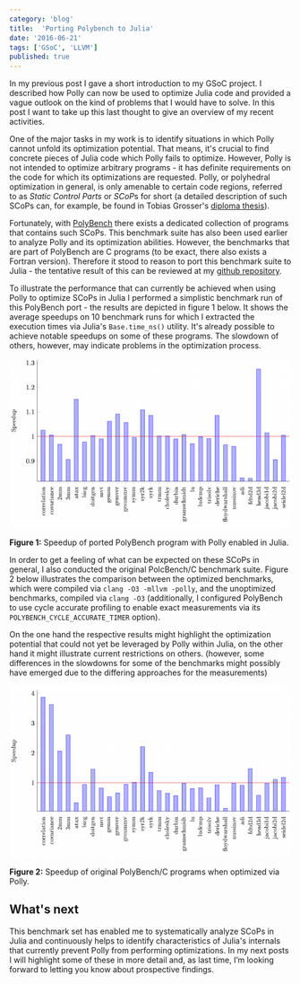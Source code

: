 ```yaml
---
category: 'blog'
title:  'Porting Polybench to Julia'
date: '2016-06-21'
tags: ['GSoC', 'LLVM']
published: true
---
```

In my previous post I gave a short introduction to my GSoC project. I described
how Polly can now be used to optimize Julia code and provided a vague outlook on
the kind of problems that I would have to solve. In this post I want to take up
this last thought to give an overview of my recent activities.

One of the major tasks in my work is to identify situations in which Polly
cannot unfold its optimization potential. That means, it's crucial to find
concrete pieces of Julia code which Polly fails to optimize. However, Polly is
not intended to optimize arbitrary programs - it has definite requirements on
the code for which its optimizations are requested. Polly, or polyhedral
optimization in general, is only amenable to certain code regions, referred to
as *Static Control Parts* or *SCoP*s for short (a detailed description of such
SCoPs can, for example, be found in Tobias Grosser's
[diploma thesis](http://www.grosser.es/publications/grosser-2011--Enabling-Polyhedral-Optimizations-in-LLVM--diplomathesis.pdf)).

Fortunately, with [PolyBench](http://web.cse.ohio-state.edu/~pouchet/software/polybench/)
there exists a dedicated collection of programs that contains such SCoPs. This
benchmark suite has also been used earlier to analyze Polly and its optimization
abilities. However, the benchmarks that are part of PolyBench are C programs (to
be exact, there also exists a Fortran version). Therefore it stood to reason to
port this benchmark suite to Julia - the tentative result of this can be
reviewed at my [github repository](https://github.com/MatthiasJReisinger/PollyBenchmarks.jl).

To illustrate the performance that can currently be achieved when using Polly to
optimize SCoPs in Julia I performed a simplistic benchmark run of this PolyBench
port - the results are depicted in figure 1 below. It shows the average speedups
on 10 benchmark runs for which I extracted the execution times via Julia's
`Base.time_ns()` utility. It's already possible to achieve notable speedups on
some of these programs. The slowdown of others, however, may indicate problems
in the optimization process.

![PolyBench.jl](./polybenchjulia.png)

**Figure 1:** Speedup of ported PolyBench program with Polly enabled in Julia.

In order to get a feeling of what can be expected on these SCoPs in general, I
also conducted the original PolcBench/C benchmark suite. Figure 2 below
illustrates the comparison between the optimized benchmarks, which were compiled
via `clang -O3 -mllvm -polly`, and the unoptimized benchmarks, compiled via
`clang -O3` (additionally, I configured PolyBench to use cycle accurate
profiling to enable exact measurements via its `POLYBENCH_CYCLE_ACCURATE_TIMER`
option).

On the one hand the respective results might highlight the optimization
potential that could not yet be leveraged by Polly within Julia, on the other
hand it might illustrate current restrictions on others. (however, some
differences in the slowdowns for some of the benchmarks might possibly have
emerged due to the differing approaches for the measurements)

![PolyBench/C](./polybenchc.png)

**Figure 2:** Speedup of original PolyBench/C programs when optimized via Polly.

## What's next

This benchmark set has enabled me to systematically analyze SCoPs in Julia and
continuously helps to identify characteristics of Julia's internals that
currently prevent Polly from performing optimizations. In my next posts I will
highlight some of these in more detail and, as last time, I’m looking forward to
letting you know about prospective findings.
